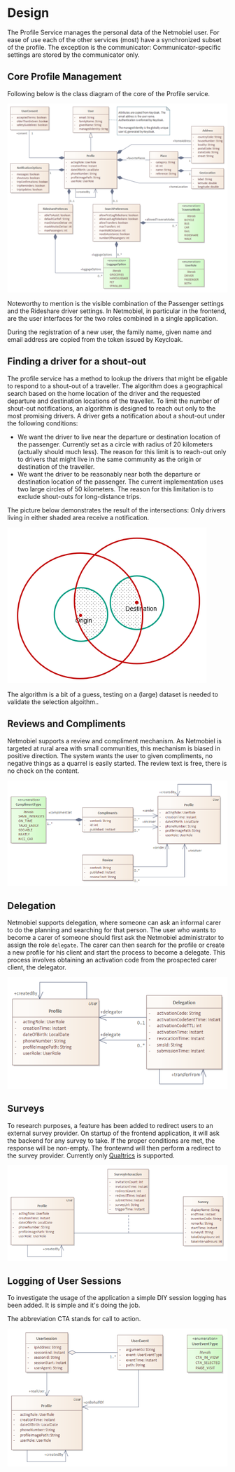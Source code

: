 # Design
The Profile Service manages the personal data of the Netmobiel user. For ease of use each of the other services (most) have a synchronized subset of the profile. The exception is the communicator: Communicator-specific settings are stored by the communicator only. 

## Core Profile Management
Following below is the class diagram of the core of the Profile service.

![Profile Service Class Diagram](Profile-Service-Core-Class-Diagram.png)

Noteworthy to mention is the visible combination of the Passenger settings and the Rideshare driver settings. In Netmobiel, in particular in the frontend, are the user interfaces for the two roles combined in a single application. 

During the registration of a new user, the family name, given name and email address are copied from the token issued by Keycloak.

## Finding a driver for a shout-out
The profile service has a method to lookup the drivers that might be eligable to respond to a shout-out of a traveller. The algorithm does a geographical search based on the home location of the driver and the requested departure and destination locations of the traveller. To limit the number of shout-out notifications, an algorithm is designed to reach out only to the most promising drivers.  A driver gets a notification about a shout-out under the following conditions:
* We want the driver to live near the departure or destination location of the passenger. Currently set as a circle with radius of 20 kilometers (actually should much less). The reason for this limit is to reach-out only to drivers that might live in the same community as the origin or destination of the traveller.
* We want the driver to be reasonably near both the departure or destination location of the passenger. The current implementation uses two large circles of 50 kilometers. The reason for this limitation is to exclude shout-outs for long-distance trips.

The picture below demonstrates the result of the intersections: Only drivers living in either shaded area receive a notification.

![Shout-out notification](shout-out-notification.png)

The algorithm is a bit of a guess, testing on a (large) dataset is needed to validate the selection algoithm..

## Reviews and Compliments

Netmobiel supports a review and compliment mechanism. As Netmobiel is targeted at rural area with small communities, this mechanism is biased in positive direction. The system wants the user to given compliments, no negative things as a quarrel is easily started. The review text is free, there is no check on the content.

![Profile Review Compliment Class Diagram](Profile-Review-Compliment-Class-Diagram.png)

## Delegation
Netmobiel supports delegation, where someone can ask an informal carer to do the planning and searching for that person. The user who wants to become a carer of someone should first ask the Netmobiel administrator to assign the role `delegate`. The carer can then search for the profile or create a new profile for his client  and start the process to become a delegate. This process involves obtaining an activation code from the prospected carer client, the delegator.

![Profile Delegation Class Diagram](Profile-Delegation-Class-Diagram.png)

## Surveys
To research purposes, a feature has been added to redirect users to an external survey provider. On startup of the frontend application, it will ask the backend for any survey to take. If the proper conditions are met, the response will be non-empty. The frontewnd will then perform a redirect to the survey provider. Currently only [Qualtrics](https://www.qualtrics.com) is supported.

![Profile Survey Class Diagram](Profile-Survey-Class-Diagram.png)

## Logging of User Sessions
To investigate the usage of the application a simple DIY session logging has been added. It is simple and it's doing the job.  

The abbreviation CTA stands for call to action.

![Profile Session Log Class Diagram](Profile-Session-Log-Class-Diagram.png)

